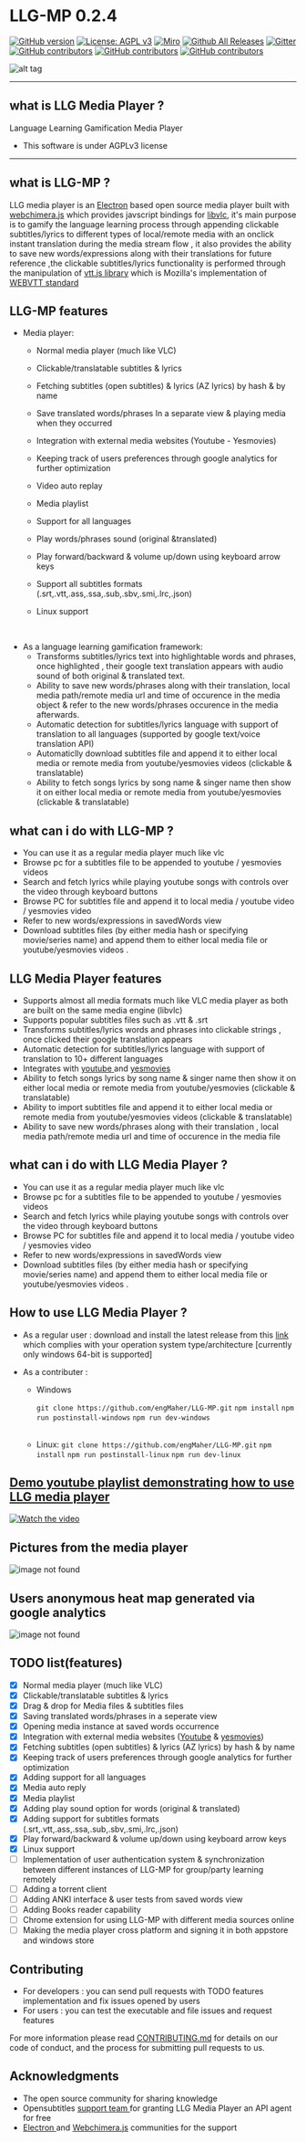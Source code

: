 # LLG-MP 0.2.4

 [![GitHub version](https://img.shields.io/github/v/tag/engMaher/LLG-MP)](https://badge.fury.io/gh/engMaher%2FLLG-MP) [![License: AGPL v3](https://img.shields.io/badge/License-AGPL%20v3-blue.svg)](https://www.gnu.org/licenses/agpl-3.0) [![Miro](https://img.shields.io/badge/wireframe-miro-yellow.svg)](https://miro.com/app/board/o9J_knGF4P8=/)  [![Github All Releases](https://img.shields.io/github/downloads/engMaher/LLG-MP/total)]()  [![Gitter](https://img.shields.io/gitter/room/engMaher/LLg-MP)](https://gitter.im/LLG-MP/community?utm_source=badge&utm_medium=badge&utm_campaign=pr-badge) [![GitHub contributors](https://img.shields.io/github/contributors-anon/engMaher/LLG-MP)]() [![GitHub contributors](https://img.shields.io/github/issues-raw/engMaher/LLG-MP)]() [![GitHub contributors](https://img.shields.io/github/issues-closed-raw/engMaher/LLG-MP)]() 


 <!-- [![Build Status](https://travis-ci.org/emk/subtitles-rs.svg?branch=master)](https://travis-ci.org/emk/subtitles-rs) [![Build status](https://ci.appveyor.com/api/projects/status/3hn8cwckcdhpcasm/branch/master?svg=true)](https://ci.appveyor.comproject/emk/subtitles-rs/branch/master) -->

![alt tag](https://i.imgur.com/kDqOC8w.png)
______________________________________________________________________________________________________________________________
## what is LLG Media Player ? 

Language Learning Gamification Media Player
* This software is under  AGPLv3 license

______________________________________________________________________________________________________________________________
## what is LLG-MP ?

LLG media player is an <a href="https://electronjs.org/">Electron</a> based open source media player built with <a href="https://github.com/RSATom/WebChimera.js">webchimera.js</a> which provides javscript bindings for <a href="https://www.videolan.org/vlc/libvlc.html">libvlc</a>, it's main purpose is to gamify the language learning process through appending clickable subtitles/lyrics to different types of local/remote media with an onclick instant translation during the media stream flow , it also provides the ability to save new words/expressions along with their translations for future reference ,the clickable subtitles/lyrics functionality is performed through the manipulation of <a href="https://github.com/mozilla/vtt.js?files=1">vtt.js library</a> which is Mozilla's implementation of <a href="https://en.wikipedia.org/wiki/WebVTT">WEBVTT standard</a> <br>
## LLG-MP features

* Media player:
    * Normal media player (much like VLC)
	* Clickable/translatable subtitles & lyrics
	* Fetching subtitles (open subtitles) & lyrics (AZ lyrics) by hash & by name
	* Save translated words/phrases In a separate view & playing media when they occurred
	* Integration with external media websites (Youtube - Yesmovies)
    * Keeping track of users preferences through google analytics for further optimization

	*  Video auto replay
	*  Media playlist
	*  Support for all languages
	*  Play words/phrases sound  (original &translated)
	*  Play forward/backward & volume up/down using keyboard arrow keys
    * Support all subtitles formats (.srt,.vtt,.ass,.ssa,.sub,.sbv,.smi,.lrc,.json)
    * Linux support
<br>

* As a language learning gamification framework:
  * Transforms subtitles/lyrics text into highlightable words and phrases, once highlighted , their google text translation appears with audio sound of both original & translated text.
  * Ability to save new words/phrases along with their translation, local media path/remote media url and time of occurence in the media object & refer to the new words/phrases occurence in the media afterwards.
  * Automatic detection for subtitles/lyrics language with support of translation to all languages (supported by google text/voice translation API)
  * Automaticlly download subtitles file and append it to either local media or remote media from youtube/yesmovies videos (clickable & translatable)
  * Ability to fetch songs lyrics by song name & singer name then show it on either local media or remote media from youtube/yesmovies (clickable & translatable)  

## what can i do with LLG-MP ?
* You can use it as a regular media player much like vlc
* Browse pc for a subtitles file to be appended to youtube / yesmovies videos
* Search and fetch lyrics while playing youtube songs with controls over the video through keyboard buttons
* Browse PC for subtitles file and append it to local media / youtube video / yesmovies video
* Refer to new words/expressions in savedWords view
* Download subtitles files (by either media hash or specifying movie/series name) and append them to either local media file or youtube/yesmovies videos .

## LLG Media Player features 
* Supports almost all media formats much like VLC media player as both are built on the same media engine (libvlc)  
* Supports popular subtitles files such as .vtt & .srt
* Transforms subtitles/lyrics words and phrases into clickable strings , once clicked their google translation appears 
* Automatic detection for subtitles/lyrics language with support of translation to 10+ different languages 
* Integrates with <a href="https://www.youtube.com"> youtube </a> and <a href="https://yesmovies.to/"> yesmovies </a> 
* Ability to fetch songs lyrics by song name & singer name then show it on either local media or remote media from youtube/yesmovies (clickable & translatable)
* Ability to import subtitles file and append it to either local media or remote media from youtube/yesmovies videos (clickable & translatable)
* Ability to save new words/phrases along with their translation , local media path/remote media url and time of occurence in the media file

## what can i do with LLG Media Player ?
* You can use it as a regular media player much like vlc 
* Browse pc for a subtitles file to be appended to youtube / yesmovies videos 
* Search and fetch lyrics while playing youtube songs with controls over the video through keyboard buttons 
* Browse PC for subtitles file and append it to local media / youtube video / yesmovies video 
* Refer to new words/expressions in savedWords view 
* Download subtitles files (by either media hash or specifying movie/series name) and append them to either local media file or youtube/yesmovies videos . 

## How to use LLG Media Player ? 
* As a regular user : download and install the latest release from this <a href="https://github.com/engMaher/LLG-MP/releases">link</a> which complies with your operation system type/architecture [currently only windows 64-bit is supported] 

* As a contributer :
   * Windows

        ``` git clone https://github.com/engMaher/LLG-MP.git ```
        ```npm install```
        ```npm run postinstall-windows```
        ```npm run dev-windows```


    <br>

    * Linux:
    ``` git clone https://github.com/engMaher/LLG-MP.git ```
    ```npm install```
    ```npm run postinstall-linux```
    ```npm run dev-linux ```

## [Demo youtube playlist demonstrating how to use LLG media player](https://www.youtube.com/watch?v=irOc8Un86pM&list=PLElD1l78qwgrAVCFHVvIUqh9zhY13JpnK&index=1)

[![Watch the video](https://i.imgur.com/QSuecRg.png)](https://www.youtube.com/watch?v=irOc8Un86pM&list=PLElD1l78qwgrAVCFHVvIUqh9zhY13JpnK&index=1)

## Pictures from the media player 
![image not found](https://i.imgur.com/lbv4xl6.jpg)

## Users anonymous heat map generated via google analytics 
![image not found](https://i.imgur.com/QXpaCzQ.png)

## TODO list(features)
- [x] Normal media player (much like VLC)
- [x] Clickable/translatable subtitles & lyrics
- [x] Drag & drop for Media files & subtitles files
- [x] Saving translated words/phrases in a seperate view
- [x] Opening media instance at saved words occurrence
- [x] Integration with external media websites (<a href="https://www.youyube.com">Youtube</a> & <a href="https://yesmovies.ag/">yesmovies</a>)
- [x] Fetching subtitles (open subtitles) & lyrics (AZ lyrics) by hash & by name
- [x] Keeping track of users preferences through google analytics for further optimization
- [x] Adding support for all languages
- [x] Media auto reply
- [x] Media playlist
- [x] Adding play sound option for words (original & translated)
- [x] Adding support for subtitles formats (.srt,.vtt,.ass,.ssa,.sub,.sbv,.smi,.lrc,.json)
- [x] Play forward/backward & volume up/down using keyboard arrow keys
- [x] Linux support
- [ ] Implementation of user authentication system & synchronization between different instances of LLG-MP for group/party learning remotely  
- [ ] Adding a torrent client
- [ ] Adding ANKI interface & user tests from saved words view
- [ ] Adding Books reader capability
- [ ] Chrome extension for using LLG-MP with different media sources online
- [ ] Making the media player cross platform and signing it in both appstore and windows store

## Contributing
- For developers : you can send pull requests with TODO features implementation and fix issues opened by users
- For users : you can test the executable and file issues and request features 

For more information please read [CONTRIBUTING.md](https://gist.github.com/engMaher/6a6080973f2c7be7285aeec17bce4c56) for details on our code of conduct, and the process for submitting pull requests to us.

## Acknowledgments
- The open source community for sharing knowledge 
- Opensubtitles <a href="http://trac.opensubtitles.org/projects/opensubtitles/wiki/DevReadFirst"> support team </a> for granting LLG Media Player an API agent for free
- <a href="https://electronjs.org/community"> Electron </a> and <a href="https://github.com/RSATom/WebChimera.js">Webchimera.js</a> communities for the support
